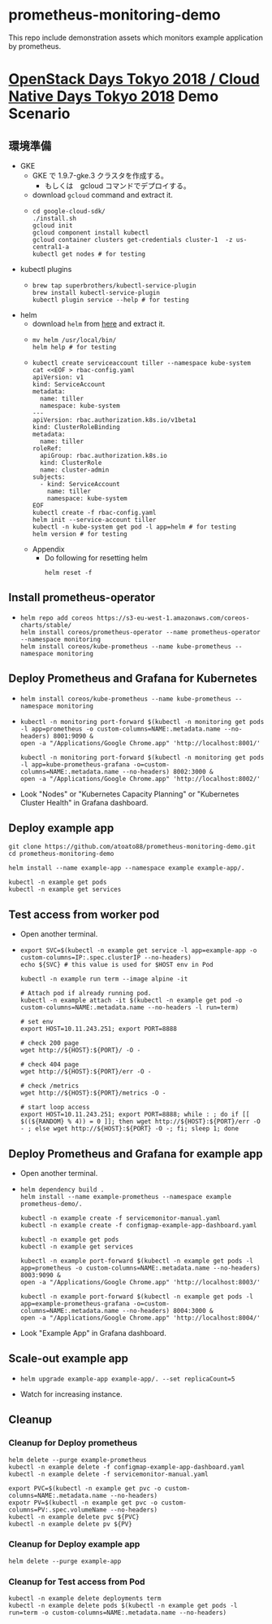 # prometheus-monitoring-demo

This repo include demonstration assets which monitors example application by prometheus.

# [OpenStack Days Tokyo 2018 / Cloud Native Days Tokyo 2018](http://openstackdays.com/) Demo Scenario

## 環境準備
-   GKE
    -   GKE で 1.9.7-gke.3 クラスタを作成する。
        -   もしくは　gcloud コマンドでデプロイする。
    -   download `gcloud` command and extract it.
    -   ```
        cd google-cloud-sdk/
        ./install.sh
        gcloud init
        gcloud component install kubectl
        gcloud container clusters get-credentials cluster-1  -z us-central1-a
        kubectl get nodes # for testing
        ```
-   kubectl plugins
    -   ```
        brew tap superbrothers/kubectl-service-plugin
        brew install kubectl-service-plugin
        kubectl plugin service --help # for testing
        ```
-   helm
    -   download `helm` from [here](https://github.com/helm/helm/releases) and extract it.
    -   ```
        mv helm /usr/local/bin/
        helm help # for testing
        ```
    -   ```
        kubectl create serviceaccount tiller --namespace kube-system
        cat <<EOF > rbac-config.yaml
        apiVersion: v1
        kind: ServiceAccount
        metadata:
          name: tiller
          namespace: kube-system
        ---
        apiVersion: rbac.authorization.k8s.io/v1beta1
        kind: ClusterRoleBinding
        metadata:
          name: tiller
        roleRef:
          apiGroup: rbac.authorization.k8s.io
          kind: ClusterRole
          name: cluster-admin
        subjects:
          - kind: ServiceAccount
            name: tiller
            namespace: kube-system
        EOF
        kubectl create -f rbac-config.yaml
        helm init --service-account tiller
        kubectl -n kube-system get pod -l app=helm # for testing
        helm version # for testing
        ```
    -   Appendix
        -   Do following for resetting helm
            ```
            helm reset -f
            ```

## Install prometheus-operator
-   ```
    helm repo add coreos https://s3-eu-west-1.amazonaws.com/coreos-charts/stable/
    helm install coreos/prometheus-operator --name prometheus-operator --namespace monitoring
    helm install coreos/kube-prometheus --name kube-prometheus --namespace monitoring
    ```

## Deploy Prometheus and Grafana for Kubernetes
-   ```
    helm install coreos/kube-prometheus --name kube-prometheus --namespace monitoring
    ```
-   ```
    kubectl -n monitoring port-forward $(kubectl -n monitoring get pods -l app=prometheus -o custom-columns=NAME:.metadata.name --no-headers) 8001:9090 &
    open -a "/Applications/Google Chrome.app" 'http://localhost:8001/'
    
    kubectl -n monitoring port-forward $(kubectl -n monitoring get pods -l app=kube-prometheus-grafana -o=custom-columns=NAME:.metadata.name --no-headers) 8002:3000 &
    open -a "/Applications/Google Chrome.app" 'http://localhost:8002/'
    ```
-   Look "Nodes" or "Kubernetes Capacity Planning" or "Kubernetes Cluster Health" in Grafana dashboard.


## Deploy example app
```
git clone https://github.com/atoato88/prometheus-monitoring-demo.git
cd prometheus-monitoring-demo

helm install --name example-app --namespace example example-app/.

kubectl -n example get pods
kubectl -n example get services
```

## Test access from worker pod
-   Open another terminal.
-   ```
    export SVC=$(kubectl -n example get service -l app=example-app -o custom-columns=IP:.spec.clusterIP --no-headers)
    echo ${SVC} # this value is used for $HOST env in Pod

    kubectl -n example run term --image alpine -it

    # Attach pod if already running pod. 
    kubectl -n example attach -it $(kubectl -n example get pod -o custom-columns=NAME:.metadata.name --no-headers -l run=term)

    # set env
    export HOST=10.11.243.251; export PORT=8888

    # check 200 page
    wget http://${HOST}:${PORT}/ -O -

    # check 404 page
    wget http://${HOST}:${PORT}/err -O -

    # check /metrics
    wget http://${HOST}:${PORT}/metrics -O -

    # start loop access
    export HOST=10.11.243.251; export PORT=8888; while : ; do if [[ $((${RANDOM} % 4)) = 0 ]]; then wget http://${HOST}:${PORT}/err -O - ; else wget http://${HOST}:${PORT} -O -; fi; sleep 1; done
    ```

## Deploy Prometheus and Grafana for example app
-   Open another terminal.
-   ```
    helm dependency build .
    helm install --name example-prometheus --namespace example prometheus-demo/.

    kubectl -n example create -f servicemonitor-manual.yaml
    kubectl -n example create -f configmap-example-app-dashboard.yaml
    
    kubectl -n example get pods
    kubectl -n example get services

    kubectl -n example port-forward $(kubectl -n example get pods -l app=prometheus -o custom-columns=NAME:.metadata.name --no-headers) 8003:9090 &
    open -a "/Applications/Google Chrome.app" 'http://localhost:8003/'

    kubectl -n example port-forward $(kubectl -n example get pods -l app=example-prometheus-grafana -o=custom-columns=NAME:.metadata.name --no-headers) 8004:3000 &
    open -a "/Applications/Google Chrome.app" 'http://localhost:8004/'
    ```
-   Look "Example App" in Grafana dashboard.

## Scale-out example app
-   ```
    helm upgrade example-app example-app/. --set replicaCount=5
    ```
-   Watch for increasing instance.


## Cleanup

### Cleanup for Deploy prometheus
```
helm delete --purge example-prometheus
kubectl -n example delete -f configmap-example-app-dashboard.yaml
kubectl -n example delete -f servicemonitor-manual.yaml

export PVC=$(kubectl -n example get pvc -o custom-columns=NAME:.metadata.name --no-headers)
expotr PV=$(kubectl -n example get pvc -o custom-columns=PV:.spec.volumeName --no-headers)
kubectl -n example delete pvc ${PVC}
kubectl -n example delete pv ${PV}
```

### Cleanup for Deploy example app
```
helm delete --purge example-app
```

### Cleanup for Test access from Pod
```
kubectl -n example delete deployments term
kubectl -n example delete pods $(kubectl -n example get pods -l run=term -o custom-columns=NAME:.metadata.name --no-headers)
```

